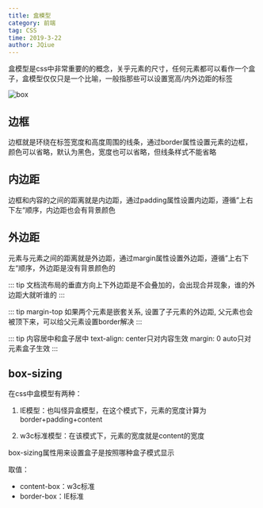 ```yaml
---
title: 盒模型
category: 前端
tag: CSS
time: 2019-3-22
author: JQiue
---
```


盒模型是css中非常重要的的概念，关乎元素的尺寸，任何元素都可以看作一个盒子，盒模型仅仅只是一个比喻，一般指那些可以设置宽高/内外边距的标签

![box](https://gitee.com/jqiue/img_upload/raw/master/images/Snipaste_2020-08-20_17-06-21.png)

## 边框

边框就是环绕在标签宽度和高度周围的线条，通过border属性设置元素的边框，颜色可以省略，默认为黑色，宽度也可以省略，但线条样式不能省略

## 内边距

边框和内容的之间的距离就是内边距，通过padding属性设置内边距，遵循”上右下左“顺序，内边距也会有背景颜色

## 外边距

元素与元素之间的距离就是外边距，通过margin属性设置外边距，遵循”上右下左“顺序，外边距是没有背景颜色的

::: tip
文档流布局的垂直方向上下外边距是不会叠加的，会出现合并现象，谁的外边距大就听谁的
:::

::: tip margin-top
如果两个元素是嵌套关系, 设置了子元素的外边距, 父元素也会被顶下来，可以给父元素设置border解决
:::

::: tip 内容居中和盒子居中
text-align: center只对内容生效
margin: 0 auto只对元素盒子生效
:::

## box-sizing

在css中盒模型有两种：

1. IE模型：也叫怪异盒模型，在这个模式下，元素的宽度计算为border+padding+content

2. w3c标准模型：在该模式下，元素的宽度就是content的宽度

box-sizing属性用来设置盒子是按照哪种盒子模式显示

取值：

+ content-box：w3c标准
+ border-box：IE标准
